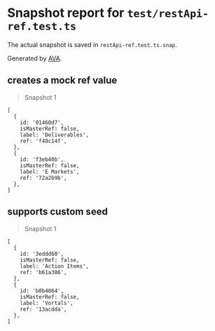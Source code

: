 # Snapshot report for `test/restApi-ref.test.ts`

The actual snapshot is saved in `restApi-ref.test.ts.snap`.

Generated by [AVA](https://avajs.dev).

## creates a mock ref value

> Snapshot 1

    [
      {
        id: '01460d7',
        isMasterRef: false,
        label: 'Deliverables',
        ref: 'f48c14f',
      },
      {
        id: 'f3eb40b',
        isMasterRef: false,
        label: 'E Markets',
        ref: '72a2b9b',
      },
    ]

## supports custom seed

> Snapshot 1

    [
      {
        id: '3eddd60',
        isMasterRef: false,
        label: 'Action Items',
        ref: 'b61a386',
      },
      {
        id: 'b0b4864',
        isMasterRef: false,
        label: 'Vortals',
        ref: '13acdda',
      },
    ]
